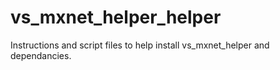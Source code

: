 # vs_mxnet_helper_helper
Instructions and script files to help install vs_mxnet_helper and dependancies.
